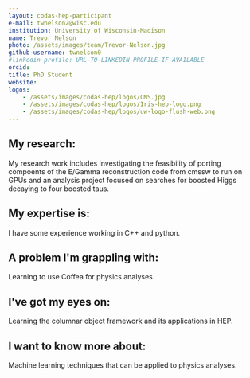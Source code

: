 ```yaml
---
layout: codas-hep-participant
e-mail: twnelson2@wisc.edu
institution: University of Wisconsin-Madison
name: Trevor Nelson
photo: /assets/images/team/Trevor-Nelson.jpg
github-username: twnelson0 
#linkedin-profile: URL-TO-LINKEDIN-PROFILE-IF-AVAILABLE
orcid:
title: PhD Student
website:
logos:
    - /assets/images/codas-hep/logos/CMS.jpg
    - /assets/images/codas-hep/logos/Iris-hep-logo.png
    - /assets/images/codas-hep/logos/uw-logo-flush-web.png
---
```


## My research:
My research work includes investigating the feasibility of porting compoents of the E/Gamma reconstruction code from cmssw to run on GPUs and an analysis project focused on searches for boosted Higgs decaying to four boosted taus.

## My expertise is:
I have some experience working in C++ and python.

## A problem I'm grappling with:
Learning to use Coffea for physics analyses.

## I've got my eyes on:
Learning the columnar object framework and its applications in HEP.

## I want to know more about:
Machine learning techniques that can be applied to physics analyses.
